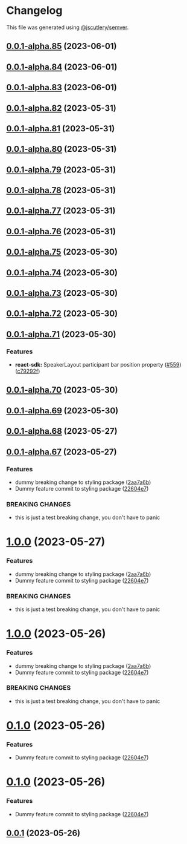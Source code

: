 # Changelog

This file was generated using [@jscutlery/semver](https://github.com/jscutlery/semver).

## [0.0.1-alpha.85](https://github.com/GetStream/stream-video-js/compare/@stream-io/video-styling-0.0.1-alpha.84...@stream-io/video-styling-0.0.1-alpha.85) (2023-06-01)



## [0.0.1-alpha.84](https://github.com/GetStream/stream-video-js/compare/@stream-io/video-styling-0.0.1-alpha.83...@stream-io/video-styling-0.0.1-alpha.84) (2023-06-01)



## [0.0.1-alpha.83](https://github.com/GetStream/stream-video-js/compare/@stream-io/video-styling-0.0.1-alpha.82...@stream-io/video-styling-0.0.1-alpha.83) (2023-06-01)



## [0.0.1-alpha.82](https://github.com/GetStream/stream-video-js/compare/@stream-io/video-styling-0.0.1-alpha.81...@stream-io/video-styling-0.0.1-alpha.82) (2023-05-31)



## [0.0.1-alpha.81](https://github.com/GetStream/stream-video-js/compare/@stream-io/video-styling-0.0.1-alpha.80...@stream-io/video-styling-0.0.1-alpha.81) (2023-05-31)



## [0.0.1-alpha.80](https://github.com/GetStream/stream-video-js/compare/@stream-io/video-styling-0.0.1-alpha.79...@stream-io/video-styling-0.0.1-alpha.80) (2023-05-31)



## [0.0.1-alpha.79](https://github.com/GetStream/stream-video-js/compare/@stream-io/video-styling-0.0.1-alpha.78...@stream-io/video-styling-0.0.1-alpha.79) (2023-05-31)



## [0.0.1-alpha.78](https://github.com/GetStream/stream-video-js/compare/@stream-io/video-styling-0.0.1-alpha.77...@stream-io/video-styling-0.0.1-alpha.78) (2023-05-31)



## [0.0.1-alpha.77](https://github.com/GetStream/stream-video-js/compare/@stream-io/video-styling-0.0.1-alpha.76...@stream-io/video-styling-0.0.1-alpha.77) (2023-05-31)



## [0.0.1-alpha.76](https://github.com/GetStream/stream-video-js/compare/@stream-io/video-styling-0.0.1-alpha.75...@stream-io/video-styling-0.0.1-alpha.76) (2023-05-31)



## [0.0.1-alpha.75](https://github.com/GetStream/stream-video-js/compare/@stream-io/video-styling-0.0.1-alpha.74...@stream-io/video-styling-0.0.1-alpha.75) (2023-05-30)



## [0.0.1-alpha.74](https://github.com/GetStream/stream-video-js/compare/@stream-io/video-styling-0.0.1-alpha.73...@stream-io/video-styling-0.0.1-alpha.74) (2023-05-30)



## [0.0.1-alpha.73](https://github.com/GetStream/stream-video-js/compare/@stream-io/video-styling-0.0.1-alpha.72...@stream-io/video-styling-0.0.1-alpha.73) (2023-05-30)



## [0.0.1-alpha.72](https://github.com/GetStream/stream-video-js/compare/@stream-io/video-styling-0.0.1-alpha.71...@stream-io/video-styling-0.0.1-alpha.72) (2023-05-30)



## [0.0.1-alpha.71](https://github.com/GetStream/stream-video-js/compare/@stream-io/video-styling-0.0.1-alpha.70...@stream-io/video-styling-0.0.1-alpha.71) (2023-05-30)


### Features

* **react-sdk:** SpeakerLayout participant bar position property ([#559](https://github.com/GetStream/stream-video-js/issues/559)) ([c79292f](https://github.com/GetStream/stream-video-js/commit/c79292ff44bcad601b31a7e6ea49901eea5c9c22))



## [0.0.1-alpha.70](https://github.com/GetStream/stream-video-js/compare/@stream-io/video-styling-0.0.1-alpha.69...@stream-io/video-styling-0.0.1-alpha.70) (2023-05-30)



## [0.0.1-alpha.69](https://github.com/GetStream/stream-video-js/compare/@stream-io/video-styling-0.0.1-alpha.68...@stream-io/video-styling-0.0.1-alpha.69) (2023-05-30)



## [0.0.1-alpha.68](https://github.com/GetStream/stream-video-js/compare/@stream-io/video-styling-0.0.1-alpha.67...@stream-io/video-styling-0.0.1-alpha.68) (2023-05-27)



## [0.0.1-alpha.67](https://github.com/GetStream/stream-video-js/compare/@stream-io/video-styling-0.0.1-alpha.66...@stream-io/video-styling-0.0.1-alpha.67) (2023-05-27)


### Features

* dummy breaking change to styling package ([2aa7a6b](https://github.com/GetStream/stream-video-js/commit/2aa7a6ba16121cd1eea11b8bf40e269aab5a312d))
* Dummy feature commit to styling package ([22604e7](https://github.com/GetStream/stream-video-js/commit/22604e7ebd537fbbce297a63887dfd7b8e158f93))


### BREAKING CHANGES

* this is just a test breaking change, you don't have to panic



# [1.0.0](https://github.com/GetStream/stream-video-js/compare/@stream-io/video-styling-0.0.1-alpha.66...@stream-io/video-styling-1.0.0) (2023-05-27)


### Features

* dummy breaking change to styling package ([2aa7a6b](https://github.com/GetStream/stream-video-js/commit/2aa7a6ba16121cd1eea11b8bf40e269aab5a312d))
* Dummy feature commit to styling package ([22604e7](https://github.com/GetStream/stream-video-js/commit/22604e7ebd537fbbce297a63887dfd7b8e158f93))


### BREAKING CHANGES

* this is just a test breaking change, you don't have to panic



# [1.0.0](https://github.com/GetStream/stream-video-js/compare/@stream-io/video-styling-0.0.1...@stream-io/video-styling-1.0.0) (2023-05-26)


### Features

* dummy breaking change to styling package ([2aa7a6b](https://github.com/GetStream/stream-video-js/commit/2aa7a6ba16121cd1eea11b8bf40e269aab5a312d))
* Dummy feature commit to styling package ([22604e7](https://github.com/GetStream/stream-video-js/commit/22604e7ebd537fbbce297a63887dfd7b8e158f93))


### BREAKING CHANGES

* this is just a test breaking change, you don't have to panic



# [0.1.0](https://github.com/GetStream/stream-video-js/compare/@stream-io/video-styling-0.0.1...@stream-io/video-styling-0.1.0) (2023-05-26)


### Features

* Dummy feature commit to styling package ([22604e7](https://github.com/GetStream/stream-video-js/commit/22604e7ebd537fbbce297a63887dfd7b8e158f93))



# [0.1.0](https://github.com/GetStream/stream-video-js/compare/@stream-io/video-styling-0.0.1...@stream-io/video-styling-0.1.0) (2023-05-26)


### Features

* Dummy feature commit to styling package ([22604e7](https://github.com/GetStream/stream-video-js/commit/22604e7ebd537fbbce297a63887dfd7b8e158f93))



## [0.0.1](https://github.com/GetStream/stream-video-js/compare/@stream-io/video-styling-0.0.1-alpha.66...@stream-io/video-styling-0.0.1) (2023-05-26)
